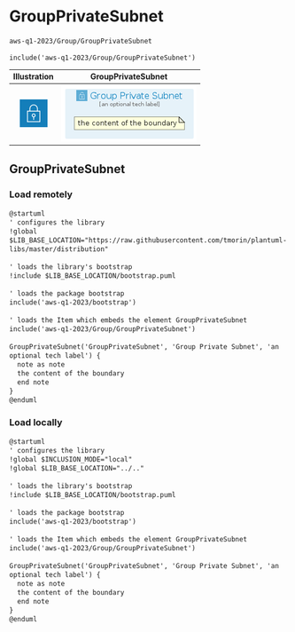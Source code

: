 # GroupPrivateSubnet


```text
aws-q1-2023/Group/GroupPrivateSubnet
```

```text
include('aws-q1-2023/Group/GroupPrivateSubnet')
```



| Illustration | GroupPrivateSubnet |
| :---: | :---: |
| ![illustration for Illustration](../../aws-q1-2023/Resource/GroupIcons/VpcSubnetPrivate.png) | ![illustration for GroupPrivateSubnet](../../aws-q1-2023/Group/GroupPrivateSubnet.Local.png) |




## GroupPrivateSubnet

### Load remotely
```plantuml
@startuml
' configures the library
!global $LIB_BASE_LOCATION="https://raw.githubusercontent.com/tmorin/plantuml-libs/master/distribution"

' loads the library's bootstrap
!include $LIB_BASE_LOCATION/bootstrap.puml

' loads the package bootstrap
include('aws-q1-2023/bootstrap')

' loads the Item which embeds the element GroupPrivateSubnet
include('aws-q1-2023/Group/GroupPrivateSubnet')

GroupPrivateSubnet('GroupPrivateSubnet', 'Group Private Subnet', 'an optional tech label') {
  note as note
  the content of the boundary
  end note
}
@enduml
```

### Load locally
```plantuml
@startuml
' configures the library
!global $INCLUSION_MODE="local"
!global $LIB_BASE_LOCATION="../.."

' loads the library's bootstrap
!include $LIB_BASE_LOCATION/bootstrap.puml

' loads the package bootstrap
include('aws-q1-2023/bootstrap')

' loads the Item which embeds the element GroupPrivateSubnet
include('aws-q1-2023/Group/GroupPrivateSubnet')

GroupPrivateSubnet('GroupPrivateSubnet', 'Group Private Subnet', 'an optional tech label') {
  note as note
  the content of the boundary
  end note
}
@enduml
```

